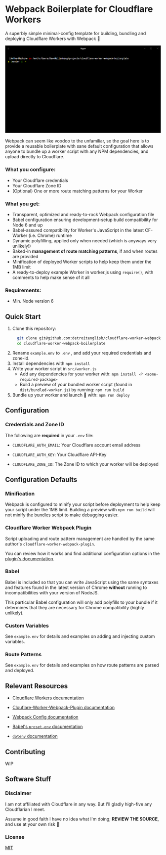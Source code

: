 # Webpack Boilerplate for Cloudflare Workers

A superbly simple minimal-config template for building, bundling and deploying Cloudflare Workers with Webpack 🚀

![Running npm run deploy in a terminal](.github/cf-worker-webpack-boilerplate-deploy.gif?raw=true "npm run deploy")

Webpack can seem like voodoo to the unfamiliar, so the goal here is to provide a reusable boilerplate with sane default configuration that allows anyone to bundle up a worker script with any NPM dependencies, and upload directly to Cloudflare.

### What you configure:
- Your Cloudflare credentials
- Your Cloudflare Zone ID
- (Optional) One or more route matching patterns for your Worker

### What you get:
- Transparent, optimized and ready-to-rock Webpack configuration file
- Babel configuration ensuring development-setup build compatibility for Node 6 and up
- Babel-assured compatibility for Worker's JavaScript in the latest CF-Worker (i.e. Chrome) runtime
- Dynamic polyfilling, applied only when needed (which is anyways very unlikely!)
- Baked-in **management of route matching patterns**, if and when routes are provided
- Minification of deployed Worker scripts to help keep them under the 1MB limit
- A ready-to-deploy example Worker in worker.js using `require()`, with comments to help make sense of it all

### Requirements:
- Min. Node version 6

## Quick Start

1. Clone this repository:
    ````bash
      git clone git@github.com:detroitenglish/cloudflare-worker-webpack-boilerplate.git
      cd cloudflare-worker-webpack-boilerplate
    ````
2. Rename `example.env` to `.env` , and add your required credentials and zone-id.
3. Install dependencies with `npm install`
4. Write your worker script in `src/worker.js`
   - Add any dependencies for your worker with: `npm install -P <some-required-package>`
   - Build a preview of your bundled worker script (found in `dist/bundled-worker.js`) by running: `npm run build`
5. Bundle up your worker and launch 🚀 with: `npm run deploy`

## Configuration

### Credentials and Zone ID

The following are **required** in your `.env` file:

- `CLOUDFLARE_AUTH_EMAIL`: Your Cloudflare account email address

- `CLOUDFLARE_AUTH_KEY`: Your Cloudflare API-Key

- `CLOUDFLARE_ZONE_ID`: The Zone ID to which your worker will be deployed

## Configuration Defaults

### Minification
Webpack is configured to minify your script before deployment to help keep your script under the 1MB limit. Building a preview with `npm run build` will not minify the bundles script to make debugging easier.

### Cloudflare Worker Webpack Plugin
Script uploading and route pattern management are handled by the same author's `cloudflare-worker-webpack-plugin`.

You can review how it works and find additional configuration options in the [plugin's documentation](https://github.com/detroitenglish/cloudflare-worker-webpack-plugin).

### Babel

Babel is included so that you can write JavaScript using the same syntaxes and features found in the latest version of Chrome **without** running to incompatibilities with your version of NodeJS.

This particular Babel configuration will only add polyfills to your bundle if it determines that they are necessary for Chrome compatibility (highly unlikely).

### Custom Variables

See `example.env` for details and examples on adding and injecting custom variables.

### Route Patterns

See `example.env` for details and examples on how route patterns are parsed and deployed.

## Relevant Resources

- [Cloudflare Workers documentation](https://developers.cloudflare.com/workers/)

- [Clouflare-Worker-Webpack-Plugin documentation](https://github.com/detroitenglish/cloudflare-worker-webpack-plugin)

- [Webpack Config documentation](https://webpack.js.org/configuration/)

- [Babel's `preset-env` documentation](https://babeljs.io/docs/en/next/babel-preset-env.html)

- [`dotenv` documentation](https://github.com/motdotla/dotenv)

## Contributing

WIP

## Software Stuff

### Disclaimer
I am not affiliated with Cloudflare in any way. But I'll gladly high-five any Cloudflarian I meet.

Assume in good faith I have no idea what I'm doing; **REVIEW THE SOURCE**, and use at your own risk 🙈

### License
[MIT](./LICENSE)

